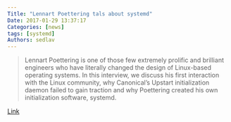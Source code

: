 ```yaml
---
Title: "Lennart Poettering tals about systemd"
Date: 2017-01-29 13:37:17
Categories: [news]
tags: [systemd]
Authors: sedlav
---
```


> Lennart Poettering is one of those few extremely prolific and brilliant engineers who have literally changed the design of Linux-based operating systems. In this interview, we discuss his first interaction with the Linux community, why Canonical’s Upstart initialization daemon failed to gain traction and why Poettering created his own initialization software, systemd.

[Link](http://thenewstack.io/unix-greatest-inspiration-behind-systemd/)
